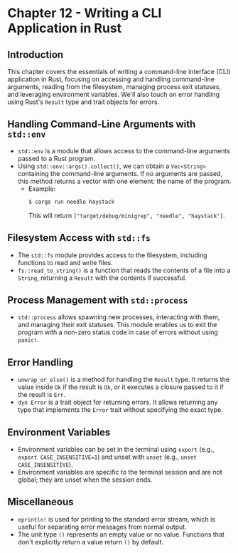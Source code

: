 # Chapter 12 - Writing a CLI Application in Rust

## Introduction

This chapter covers the essentials of writing a command-line interface (CLI) application in Rust, focusing on accessing and handling command-line arguments, reading from the filesystem, managing process exit statuses, and leveraging environment variables. We'll also touch on error handling using Rust's `Result` type and trait objects for errors.

## Handling Command-Line Arguments with `std::env`

- `std::env` is a module that allows access to the command-line arguments passed to a Rust program.
- Using `std::env::args().collect()`, we can obtain a `Vec<String>` containing the command-line arguments. If no arguments are passed, this method returns a vector with one element: the name of the program.
  - Example:
    ```bash
    $ cargo run needle haystack
    ```
    This will return `["target/debug/minigrep", "needle", "haystack"]`.

## Filesystem Access with `std::fs`

- The `std::fs` module provides access to the filesystem, including functions to read and write files.
- `fs::read_to_string()` is a function that reads the contents of a file into a `String`, returning a `Result` with the contents if successful.

## Process Management with `std::process`

- `std::process` allows spawning new processes, interacting with them, and managing their exit statuses. This module enables us to exit the program with a non-zero status code in case of errors without using `panic!`.

## Error Handling

- `unwrap_or_else()` is a method for handling the `Result` type. It returns the value inside `Ok` if the result is `Ok`, or it executes a closure passed to it if the result is `Err`.
- `dyn Error` is a trait object for returning errors. It allows returning any type that implements the `Error` trait without specifying the exact type.

## Environment Variables

- Environment variables can be set in the terminal using `export` (e.g., `export CASE_INSENSITIVE=1`) and unset with `unset` (e.g., `unset CASE_INSENSITIVE`).
- Environment variables are specific to the terminal session and are not global; they are unset when the session ends.

## Miscellaneous

- `eprintln!` is used for printing to the standard error stream, which is useful for separating error messages from normal output.
- The unit type `()` represents an empty value or no value. Functions that don't explicitly return a value return `()` by default.
